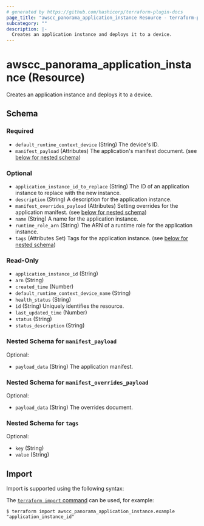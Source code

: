 ```yaml
---
# generated by https://github.com/hashicorp/terraform-plugin-docs
page_title: "awscc_panorama_application_instance Resource - terraform-provider-awscc"
subcategory: ""
description: |-
  Creates an application instance and deploys it to a device.
---
```


# awscc_panorama_application_instance (Resource)

Creates an application instance and deploys it to a device.



<!-- schema generated by tfplugindocs -->
## Schema

### Required

- `default_runtime_context_device` (String) The device's ID.
- `manifest_payload` (Attributes) The application's manifest document. (see [below for nested schema](#nestedatt--manifest_payload))

### Optional

- `application_instance_id_to_replace` (String) The ID of an application instance to replace with the new instance.
- `description` (String) A description for the application instance.
- `manifest_overrides_payload` (Attributes) Setting overrides for the application manifest. (see [below for nested schema](#nestedatt--manifest_overrides_payload))
- `name` (String) A name for the application instance.
- `runtime_role_arn` (String) The ARN of a runtime role for the application instance.
- `tags` (Attributes Set) Tags for the application instance. (see [below for nested schema](#nestedatt--tags))

### Read-Only

- `application_instance_id` (String)
- `arn` (String)
- `created_time` (Number)
- `default_runtime_context_device_name` (String)
- `health_status` (String)
- `id` (String) Uniquely identifies the resource.
- `last_updated_time` (Number)
- `status` (String)
- `status_description` (String)

<a id="nestedatt--manifest_payload"></a>
### Nested Schema for `manifest_payload`

Optional:

- `payload_data` (String) The application manifest.


<a id="nestedatt--manifest_overrides_payload"></a>
### Nested Schema for `manifest_overrides_payload`

Optional:

- `payload_data` (String) The overrides document.


<a id="nestedatt--tags"></a>
### Nested Schema for `tags`

Optional:

- `key` (String)
- `value` (String)

## Import

Import is supported using the following syntax:

The [`terraform import` command](https://developer.hashicorp.com/terraform/cli/commands/import) can be used, for example:

```shell
$ terraform import awscc_panorama_application_instance.example "application_instance_id"
```
